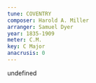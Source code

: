 ```yaml
---
tune: COVENTRY
composer: Harold A. Miller
arranger: Samuel Dyer
year: 1835-1909
meter: C.M.
key: C Major
anacrusis: 0
---
```

undefined
